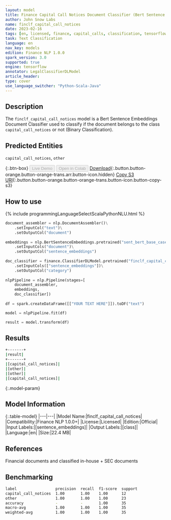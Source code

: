 ```yaml
---
layout: model
title: Finance Capital Call Notices Document Classifier (Bert Sentence Embeddings)
author: John Snow Labs
name: finclf_capital_call_notices
date: 2023-02-16
tags: [en, licensed, finance, capital_calls, classification, tensorflow]
task: Text Classification
language: en
nav_key: models
edition: Finance NLP 1.0.0
spark_version: 3.0
supported: true
engine: tensorflow
annotator: LegalClassifierDLModel
article_header:
type: cover
use_language_switcher: "Python-Scala-Java"
---
```


## Description

The `finclf_capital_call_notices` model is a Bert Sentence Embeddings Document Classifier used to classify if the document belongs to the class `capital_call_notices` or not (Binary Classification).

## Predicted Entities

`capital_call_notices`, `other`

{:.btn-box}
<button class="button button-orange" disabled>Live Demo</button>
<button class="button button-orange" disabled>Open in Colab</button>
[Download](https://s3.amazonaws.com/auxdata.johnsnowlabs.com/finance/models/finclf_capital_call_notices_en_1.0.0_3.0_1676590287518.zip){:.button.button-orange.button-orange-trans.arr.button-icon.hidden}
[Copy S3 URI](s3://auxdata.johnsnowlabs.com/finance/models/finclf_capital_call_notices_en_1.0.0_3.0_1676590287518.zip){:.button.button-orange.button-orange-trans.button-icon.button-copy-s3}

## How to use



<div class="tabs-box" markdown="1">
{% include programmingLanguageSelectScalaPythonNLU.html %}

```python
document_assembler = nlp.DocumentAssembler()\
    .setInputCol("text")\
    .setOutputCol("document")
  
embeddings = nlp.BertSentenceEmbeddings.pretrained("sent_bert_base_cased", "en")\
    .setInputCols("document")\
    .setOutputCol("sentence_embeddings")
    
doc_classifier = finance.ClassifierDLModel.pretrained("finclf_capital_call_notices", "en", "finance/models")\
    .setInputCols(["sentence_embeddings"])\
    .setOutputCol("category")
    
nlpPipeline = nlp.Pipeline(stages=[
    document_assembler, 
    embeddings,
    doc_classifier])
 
df = spark.createDataFrame([["YOUR TEXT HERE"]]).toDF("text")

model = nlpPipeline.fit(df)

result = model.transform(df)
```

</div>

## Results

```bash
+-------+
|result|
+-------+
|[capital_call_notices]|
|[other]|
|[other]|
|[capital_call_notices]|
```

{:.model-param}
## Model Information

{:.table-model}
|---|---|
|Model Name:|finclf_capital_call_notices|
|Compatibility:|Finance NLP 1.0.0+|
|License:|Licensed|
|Edition:|Official|
|Input Labels:|[sentence_embeddings]|
|Output Labels:|[class]|
|Language:|en|
|Size:|22.4 MB|

## References

Financial documents and classified in-house + SEC documents

## Benchmarking

```bash
label                 precision  recall  f1-score  support 
capital_call_notices  1.00       1.00    1.00      12      
other                 1.00       1.00    1.00      23      
accuracy              -          -       1.00      35      
macro-avg             1.00       1.00    1.00      35      
weighted-avg          1.00       1.00    1.00      35   
```
